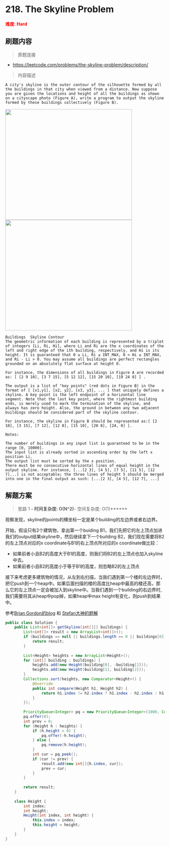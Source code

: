 # 218. The Skyline Problem

**<font color=red>难度: Hard</font>**

## 刷题内容

> 原题连接

* https://leetcode.com/problems/the-skyline-problem/description/

> 内容描述

```
A city's skyline is the outer contour of the silhouette formed by all the buildings in that city when viewed from a distance. Now suppose you are given the locations and height of all the buildings as shown on a cityscape photo (Figure A), write a program to output the skyline formed by these buildings collectively (Figure B).
```

<div>
    <img src="https://github.com/apachecn/awesome-algorithm/blob/master/images/218/skyline1.jpg" width=400 height=350> 
    <img src="https://github.com/apachecn/awesome-algorithm/blob/master/images/218/skyline2.jpg" width=400 height=350>
</div>

```
Buildings  Skyline Contour
The geometric information of each building is represented by a triplet of integers [Li, Ri, Hi], where Li and Ri are the x coordinates of the left and right edge of the ith building, respectively, and Hi is its height. It is guaranteed that 0 ≤ Li, Ri ≤ INT_MAX, 0 < Hi ≤ INT_MAX, and Ri - Li > 0. You may assume all buildings are perfect rectangles grounded on an absolutely flat surface at height 0.

For instance, the dimensions of all buildings in Figure A are recorded as: [ [2 9 10], [3 7 15], [5 12 12], [15 20 10], [19 24 8] ] .

The output is a list of "key points" (red dots in Figure B) in the format of [ [x1,y1], [x2, y2], [x3, y3], ... ] that uniquely defines a skyline. A key point is the left endpoint of a horizontal line segment. Note that the last key point, where the rightmost building ends, is merely used to mark the termination of the skyline, and always has zero height. Also, the ground in between any two adjacent buildings should be considered part of the skyline contour.

For instance, the skyline in Figure B should be represented as:[ [2 10], [3 15], [7 12], [12 0], [15 10], [20 8], [24, 0] ].

Notes:

The number of buildings in any input list is guaranteed to be in the range [0, 10000].
The input list is already sorted in ascending order by the left x position Li.
The output list must be sorted by the x position.
There must be no consecutive horizontal lines of equal height in the output skyline. For instance, [...[2 3], [4 5], [7 5], [11 5], [12 7]...] is not acceptable; the three lines of height 5 should be merged into one in the final output as such: [...[2 3], [4 5], [12 7], ...]
```

## 解题方案

> 思路 1
******- 时间复杂度: O(N^2)******- 空间复杂度: O(1)******

观察发现，skyline的points的横坐标一定是某个building的左边界或者右边界。

开始，假设只有2个建筑物，拿出第一个buiding B1，我们先把它的左上顶点加进我们的output结果skyline中，然后继续拿下一个building B2，我们现在需要将B2的左上顶点对应的x coordinate与B1的右上顶点所对应的x coordinate做比较：

- 如果前者小且B2的高度大于B1的高度，则我们将B2的左上顶点也加入skyline中去。
- 如果前者小且B2的高度小于等于B1的高度，则忽略B2的左上顶点

接下来考虑更多建筑物的情况，从左到右扫描，当我们遇到第一个楼的左边界时，把它push到一个heap中。如果后面扫描的楼的高度比heap中最高的楼还高，那么它的左上顶点一定会被加入到skyline中。当我们遇到一个building的右边界时,我们需要将其从heap中pop掉，如果heap中max height有变化，则push到结果中。

参考[Brian Gordon的blog](https://briangordon.github.io/2014/08/the-skyline-problem.html)
和  [Stefan大神的题解](https://leetcode.com/problems/the-skyline-problem/discuss/61194)
  
  

```Java
public class Solution {
    public List<int[]> getSkyline(int[][] buildings) {
        List<int[]> result = new ArrayList<int[]>();
        if (buildings == null || buildings.length == 0 || buildings[0].length == 0) {
            return result;
        }
        
        List<Height> heights = new ArrayList<Height>();
        for (int[] building : buildings) {
            heights.add(new Height(building[0], -building[2]));
            heights.add(new Height(building[1], building[2]));
        }
        Collections.sort(heights, new Comparator<Height>() {
            @Override
            public int compare(Height h1, Height h2) {
                return h1.index != h2.index ? h1.index - h2.index : h1.height - h2.height;
            }
        });
        
        PriorityQueue<Integer> pq = new PriorityQueue<Integer>(1000, Collections.reverseOrder());
        pq.offer(0);
        int prev = 0;
        for (Height h : heights) {
            if (h.height < 0) {
                pq.offer(-h.height);
            } else {
                pq.remove(h.height);
            }
            int cur = pq.peek();
            if (cur != prev) {
                result.add(new int[]{h.index, cur});
                prev = cur;
            }
        }
        
        return result;
    }
    
    class Height {
        int index;
        int height;
        Height(int index, int height) {
            this.index = index;
            this.height = height;
        }
    }
}
```
